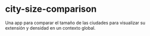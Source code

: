 # city-size-comparison
Una app para comparar el tamaño de las ciudades para visualizar su extensión y densidad en un contexto global.

